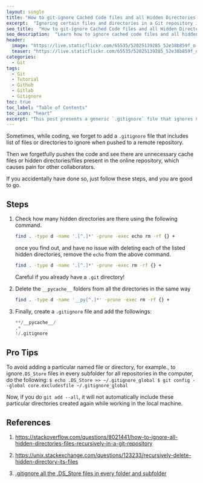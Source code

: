 ```yaml
---
layout: single
title: "How to git-ignore Cached Code files and all Hidden Directories Recursively in a Git Repository!"
excerpt:  "Ignoring certain files and directories in a Git repository is crucial to keep your repository clean and tidy. This post focuses on using the .gitignore file to ignore cached code files and all hidden directories recursively. By doing this, your Git repository will only contain the files that matter, and you can avoid cluttering it with files that can be generated or are irrelevant to the project."
seo_title:  "How to git-ignore Cached Code files and all Hidden Directories Recursively in a Git Repository"
seo_description:  "Learn how to ignore cached code files and all hidden directories recursively in a Git repository using the .gitignore file. Keep your repository clean and tidy by only including the files that matter, and avoid cluttering it with files that can be generated or are irrelevant to the project. This post provides a step-by-step guide to help you efficiently manage your Git repository."
header:
  image: "https://live.staticflickr.com/65535/52025139285_52e38b859f_o.png"
  teaser: "https://live.staticflickr.com/65535/52025139285_52e38b859f_o.png"
categories:
  - Git
tags:
  - Git
  - Tutorial
  - Github
  - Gitlab
  - Gitignore
toc: true
toc_label: "Table of Contents"
toc_icon: "heart"
excerpt: "This post presents a generic `.gitignore` file that ignores Cached Code files and all Hidden Directories Recursively in a Git Repository"
---
```



Sometimes, while coding, we forget to add a `.gitignore` file that includes list of files or directories to ignore when pushed to a remote repository. 

Then we forgetfully pushes the code and see there are unnecessary cache files or hidden directories/files present in the online repository, which causes pain for other collaborators.

If you accidentally have done so, just follow these steps, and you are good to go.

## Steps
1. Check how many hidden directories are there using the following command.
	```bash
	find . -type d -name '.[^.]*' -prune -exec echo rm -rf {} +
	```

	once you find out, and have no issue with deleting each of the listed hidden directories, remove the `echo` from the above command.
	```bash
	find . -type d -name '.[^.]*' -prune -exec rm -rf {} +
	```
	Careful if you already have a `.git` directory!

2. Delete the `__pycache__` folders from all the directories in the same way
	```bash
	find . -type d -name '__py[^.]*' -prune -exec rm -rf {} +
	```

3. Finally, create a `.gitignore` file and add the followings:
	```python
	**/__pycache__/
	.*
	!/.gitignore
	```

## Pro Tips
To avoid adding a particular named file or directory, for example., to ignore`.DS_Store` files in every subfolder for all repositories in the computer, do the following:
	```
	$ echo .DS_Store >> ~/.gitignore_global
	$ git config --global core.excludesfile ~/.gitignore_global
	```


Now, if you do `git add --all`, it will not automatically include these particular directories created again while working in the local machine.

## References
1. https://stackoverflow.com/questions/8021441/how-to-ignore-all-hidden-directories-files-recursively-in-a-git-repository

2. https://unix.stackexchange.com/questions/123233/recursively-delete-hidden-directory-its-files
3. [.gitignore all the .DS_Store files in every folder and subfolder](https://stackoverflow.com/questions/18393498/gitignore-all-the-ds-store-files-in-every-folder-and-subfolder)
<!--stackedit_data:
eyJoaXN0b3J5IjpbLTIwMzk5MjkxNzQsLTExNjE3ODA1NTgsNz
I0OTI2OF19
-->